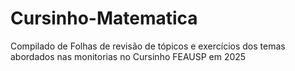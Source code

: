 # Cursinho-Matematica
Compilado de Folhas de revisão de tópicos e exercícios dos temas abordados nas monitorias no Cursinho FEAUSP em 2025
